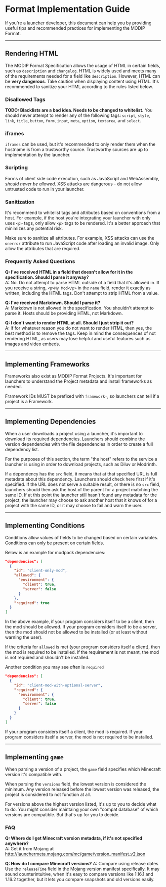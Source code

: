 # Format Implementation Guide

If you're a launcher developer, this document can help you by providing useful tips and recommended practices for implementing the MODIP Format.

---

## Rendering HTML

The MODIP Format Specification allows the usage of HTML in certain fields, such as `description` and `changelog`. HTML is widely used and meets many of the requirements needed for a field like `description`. However, HTML can be **very dangerous**. Take caution when displaying content using HTML. It's recommended to sanitize your HTML according to the rules listed below.

### Disallowed Tags

**TODO: Blacklists are a bad idea. Needs to be changed to whitelist.**
You should never attempt to render any of the following tags: `script`, `style`, `link`, `title`, `button`, `form`, `input`, `meta`, `option`, `textarea`, and `select`.

### iframes

`iframes` can be used, but it's recommended to only render them when the hostname is from a trustworthy source. Trustworthy sources are up to implementation by the launcher.

### Scripting

Forms of client side code execution, such as JavaScript and WebAssembly, _should never be allowed_. XSS attacks are dangerous - do not allow untrusted code to run in your launcher.

### Sanitization

It's recommend to whitelist tags and attributes based on conventions from a host. For example, if the host you're integrating your launcher with only uses `<p>` tags, only allow `<p>` tags to be rendered. It's a better approach that minimizes any potential risk.

Make sure to sanitize all attributes. For example, XSS attacks can use the `onerror` attribute to run JavaScript code after loading an invalid image. Only allow the attributes that are required.

### Frequently Asked Questions

**Q: I've received HTML in a field that doesn't allow for it in the specification. Should I parse it anyway?**  
A: No. Do not attempt to parse HTML outside of a field that it's allowed in. If you receive a string, `<p>My Mod</p>` in the `name` field, render it exactly as written, including the HTML tags. Don't attempt to strip HTML from a value.

**Q: I've received Markdown. Should I parse it?**  
A: Markdown is not allowed in the specification. You shouldn't attempt to parse it. Hosts should be providing HTML, not Markdown.

**Q: I don't want to render HTML at all. Should I just strip it out?**  
A: If for whatever reason you do not want to render HTML, then yes, the best method is to remove the tags. Keep in mind the consequences of not rendering HTML, as users may lose helpful and useful features such as images and video embeds.

---

## Implementing Frameworks

Frameworks also exist as MODIP Format Projects. It's important for launchers to understand the Project metadata and install frameworks as needed.

Framework IDs MUST be prefixed with `framework-`, so launchers can tell if a project is a Framework.

---

## Implementing Dependencies

When a user downloads a project using a launcher, it's important to download its required dependencies. Launchers should combine the version dependencies with the file dependencies in order to create a full dependency list.

For the purposes of this section, the term "the host" refers to the service a launcher is using in order to download projects, such as Diluv or Modrinth.

If a dependency has the `src` field, it means that at that specified URL is full metadata about this dependency. Launchers should check here first if it's specified. If the URL does not serve a suitable result, or there is no `src` field, launchers should then ask the host of the parent for a project matching the same ID. If at this point the launcher still hasn't found any metadata for the project, the launcher may choose to ask another host that it knows of for a project with the same ID, or it may choose to fail and warn the user.

---

## Implementing Conditions

Conditions allow values of fields to be changed based on certain variables. Conditions can only be present on certain fields.

Below is an example for modpack dependencies:

```json
"dependencies": [
  {
    "id": "client-only-mod",
    "allowed": {
      "environment": {
        "client": true,
        "server": false
      }
    },
    "required": true
  }
]
```

In the above example, if your program considers itself to be a client, then the mod should be allowed. If your program considers itself to be a server, then the mod should not be allowed to be installed (or at least without warning the user).

If the criteria for `allowed` is met (your program considers itself a client), then the mod is required to be installed. If the requirement is not meant, the mod is not required and shouldn't be installed.

Another condition you may see often is `required`
```json
"dependencies": [
  {
    "id": "client-mod-with-optional-server",
    "required": {
      "environment": {
        "client": true,
        "server": false
      }
    }
  }
]
```

If your program considers itself a client, the mod is required. If your program considers itself a server, the mod is not required to be installed.

---

## Implementing `game`
When parsing a version of a project, the `game` field specifies which Minecraft version it's compatible with.

When parsing the `versions` field, the lowest version is considered the minimum. Any version released before the lowest version was released, the project is considered to not function at all.

For versions above the highest version listed, it's up to you to decide what to do. You might consider maintaing your own "compat database" of which versions are compatible. But that's up for you to decide.

### FAQ
**Q: Where do I get Minecraft version metadata, if it's not specified anywhere?**  
A: Get it from Mojang at http://launchermeta.mojang.com/mc/game/version_manifest_v2.json

**Q: How do I compare Minecraft versions?**
A: Compare using release dates. Use the `releaseTime` field in the Mojang version manifest specifically. It may sound counterintuitive, when it's easy to compare versions like 1.16.1 and 1.16.2 together, but it lets you compare snapshots and old versions easily.